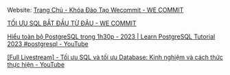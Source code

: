 Website: [Trang Chủ - Khóa Đào Tạo Wecommit - WE COMMIT](https://wecommit.com.vn/)

[TỐI ƯU SQL BẮT ĐẦU TỪ ĐÂU - WE COMMIT](https://wecommit.com.vn/courses/chuong-trinh-dao-tao-toi-uu-co-so-du-lieu-cao-cap/lesson/toi-uu-sql-bat-dau-tu-dau-2/#)

[Hiểu toàn bộ PostgreSQL trong 1h30p - 2023 | Learn PostgreSQL Tutorial 2023 #postgresql - YouTube](https://www.youtube.com/watch?v=OUlLQK_gN8k&t=217s)

[[Full Livestream] - Tối ưu SQL và tối ưu Database: Kinh nghiệm và cách thức thực hiện - YouTube](https://www.youtube.com/watch?v=CUyMaP4VHw8&list=PLEzgItGwNvPvDmpyWXtJDpn3PbtSI11ea&index=1)

